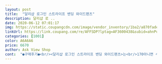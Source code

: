 ```yaml
---
layout: post 
title:  "달리샵 로그인 스트라이프 밴딩 와이드팬츠" 
description: 달리샵 로 ..
date: 2020-06-12 07:01:17 
img: https://static.coupangcdn.com/image/vendor_inventory/1ba2/a870fadee4f65630378c7ed99a9a4c583e740b2f0515703b6c9e4356e8db.jpg 
linkUrl: https://link.coupang.com/re/AFFSDP?lptag=AF3600438&subid=ahnPublicAsk&pageKey=1503875790&itemId=2582017584&vendorItemId=70574255734&traceid=V0-113-1b63f98e1c686f2d 
categories: [1001] 
color: A6A6A6 
price: 6670 
author: Ask View Shop 
cont:  "●구매후기●<br/><달리샵 로그인 스트라이프 밴딩 와이드팬츠>는<br/>170아니면 수선이 필요한듯하여 배보다 배꼽이 큰 경우랄까.<br/>.<br/>?<br/>가까운 슈퍼나 놀이터 갈때 안성맞춤이네요.<br/><br/>강추!!!<br/>그래서 잠옷으로 입는다는 분들도 많더라구요<br/>그래서 저는 다른 색도 구매하려구요<br/>그리고 얇은 소재라 비침이 있어요<br/>근데 이 바지는 엉덩이 부분이 다소 타이트하네요.<br/><br/>길이가 긴 편이라 좋아요.<br/><br/>길이가 적당하고 스트라이프 패턴 때문에<br/>길이도 어정쩡한게 아니라 복숭아뼈까지 착 덮어져요.<br/><br/>끝이 너덜거리지 않아 그 부분도 맘에 들어요.<br/><br/>너무 편해요.<br/><br/>달리샵에서 구입한 다른 바지는 길이가 애매하게 짧아서<br/>달리샵에서 바지를 몇 개 샀는데<br/>대만족이예요<br/>맨발로 입었을 때 길이가 딱 좋습니다.<br/><br/>모델처럼 안쪽으로 집어 넣어서 입으면 외출복처럼 보이구요.<br/><br/>물도 안빠지고 길이도 줄어들지 않았구요.<br/> 한번이지만 아직 보폴도 없구요.<br/><br/>물론 저의 엉덩이가 커서 그렇겠지만요.<br/><br/>비침은 딱붙지 않는이상 없어요.<br/><br/>사진처럼 햇빛에 비춰야 보일랑 할 정도에요.<br/><br/>실제보다 다리가 더 길어 보이는 것도 좋구요.<br/><br/>아니면 살짝 하이웨스트로 입으셔도 될 것같아요<br/>아참.<br/> 배송은 일요일 밤에 주문했는데 화요일 밤에 도착했어요.<br/><br/>아침에 세탁기에 빨았는데 금방 말라서 점심시간 전에 착용해봤어요.<br/><br/>엉덩이 세로 길이가 꽤 길게 나왔더라구요<br/>오오 이거 좋아요!!!<br/>위에 옷을 길게 입거나 가디건입으니까 딱이더라구요<br/>이 바지 입을때 티셔츠 밖으로 내놓고 입으면 잠옷 느낌 나구요.<br/><br/>이 바지는 끈으로 허리춤을 묶는 스타일인데<br/>인터넷으로 바지를 구매하면 늘 짧아서 매장 아니면 구매 안했었고<br/>재질이며 가격이며 추천해주고프지만<br/>저는 검은색으로 구매했는데<br/>저렴한 가격이기도하고 속는 셈 치고 구매해봤는데<br/>저의 두꺼운 발목이 훤하게 드러나고<br/>저희 어머니 160이신데 입어보니 길어요.<br/><br/>전신을 보면 다리가 되게 짧아 보이거든요.<br/><br/>제가 168에 보통 77, 허리는 30 입는데<br/>제가 입어본 결과 170이상 입으시는게 좋겠어요<br/>집에서 입을 바지로는 괜찮습니다.<br/><br/>찰랑찰랑 재질에<br/>참!<br/>참고로 제 허벅지가 두꺼운데 넉넉해요.<br/><br/>치마만 구입했는데<br/>키가 170이고<br/>키가 작으신분들은 끌릴수 있겠어요.<br/><br/>하지만 175이상이신 분들은 살짝 짧은감이 있을 것 같아요<br/>허리끈 끝부분이 쇠장식으로 마무리가 돼 있어서<br/>허리는 고무줄로 되어있어서 여유있구요.<br/><br/>허벅지도 붙지 않아서 좋아요.<br/><br/>후기를 보니 길다는 후기가 많아서<br/>" 
---
```

